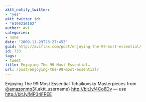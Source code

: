 ```yaml
---
aktt_notify_twitter:
- "yes"
aktt_twitter_id:
- "6190236102"
author: Avi
categories:
- none
date: "2009-11-29T23:27:45Z"
guid: http://aviflax.com/post/enjoying-the-99-most-essential/
id: 733
tags:
- tweet
title: Enjoying The 99 Most Essential…
url: /post/enjoying-the-99-most-essential/
---
```

Enjoying The 99 Most Essential Tchaikovsky Masterpieces from @[amazonmp3](http://twitter.com/amazonmp3){.aktt_username} <a href="http://bit.ly/4Co6Dv" rel="nofollow">http://bit.ly/4Co6Dv</a> — use <a href="http://bit.ly/MP34FREE" rel="nofollow">http://bit.ly/MP34FREE</a>